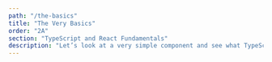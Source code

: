 ```yaml
---
path: "/the-basics"
title: "The Very Basics"
order: "2A"
section: "TypeScript and React Fundamentals"
description: "Let’s look at a very simple component and see what TypeScript gives us out of the box."
---
```

